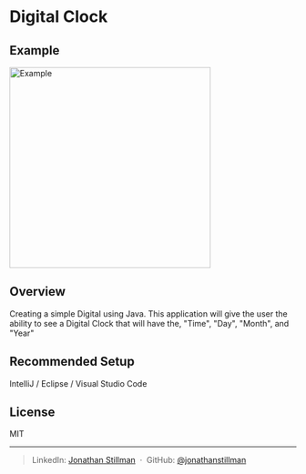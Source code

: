 # Digital Clock

## Example
<img width="353" alt="Example" src="https://user-images.githubusercontent.com/68572893/212191589-dcbd52e0-ca45-4c30-86b3-887b3722962c.png">

## Overview
Creating a simple Digital using Java. This application will give the user the ability to see a Digital Clock that will have the, "Time", "Day", "Month", and "Year"

## Recommended Setup
IntelliJ / Eclipse / Visual Studio Code

## License

MIT

---

> LinkedIn: [Jonathan Stillman](https://www.linkedin.com/in/jonathanstillman1/) &nbsp;&middot;&nbsp;
> GitHub: [@jonathanstillman](https://github.com/JonathanStillman)
